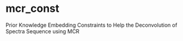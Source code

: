 # mcr_const
Prior Knowledge Embedding Constraints to Help the Deconvolution of Spectra Sequence using MCR
